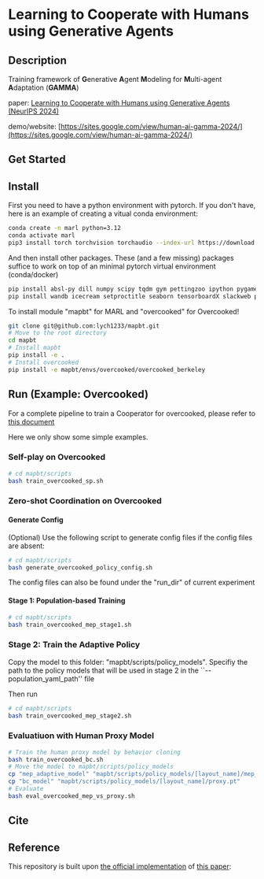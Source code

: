 # Learning to Cooperate with Humans using Generative Agents

## Description

Training framework of **G**enerative **A**gent **M**odeling for **M**ulti-agent **A**daptation (**GAMMA**)

paper: [Learning to Cooperate with Humans using Generative Agents (NeurIPS 2024)](https://openreview.net/forum?id=v4dXL3LsGX)

demo/website: [https://sites.google.com/view/human-ai-gamma-2024/](https://sites.google.com/view/human-ai-gamma-2024/)



## Get Started

## Install

First you need to have a python environment with pytorch. If you don't have, here is an example of creating a vitual conda environment:

```bash
conda create -n marl python=3.12
conda activate marl
pip3 install torch torchvision torchaudio --index-url https://download.pytorch.org/whl/cu121
```

And then install other packages. These (and a few missing) packages suffice to work on top of an minimal pytorch virtual environment (conda/docker)

```bash
pip install absl-py dill numpy scipy tqdm gym pettingzoo ipython pygame ipywidgets opencv-python
pip install wandb icecream setproctitle seaborn tensorboardX slackweb psutil slackweb pyastar2d einops h5py
```

To install module "mapbt" for MARL and "overcooked" for Overcooked!

```bash
git clone git@github.com:lych1233/mapbt.git
# Move to the root directory
cd mapbt
# Install mapbt
pip install -e .
# Install overcooked
pip install -e mapbt/envs/overcooked/overcooked_berkeley
```


## Run (Example: Overcooked)


For a complete pipeline to train a Cooperator for overcooked, please refer to [this document](mapbt/scripts/overcooked_population/README.md)

Here we only show some simple examples.


### Self-play on Overcooked

```bash
# cd mapbt/scripts
bash train_overcooked_sp.sh 
```



### Zero-shot Coordination on Overcooked

#### Generate Config

(Optional) Use the following script to generate config files if the config files are absent:

```bash
# cd mapbt/scripts
bash generate_overcooked_policy_config.sh
```

The config files can also be found under the "run_dir" of current experiment



#### Stage 1: Population-based Training

```bash
# cd mapbt/scripts
bash train_overcooked_mep_stage1.sh
```



### Stage 2: Train the Adaptive Policy

Copy the model to this folder: "mapbt/scripts/policy_models". Specifiy the path to the policy models that will be used in stage 2 in the ``--population_yaml_path'' file

Then run

```bash
# cd mapbt/scripts
bash train_overcooked_mep_stage2.sh
```



### Evaluatiuon with Human Proxy Model

```bash
# Train the human proxy model by behavior cloning
bash train_overcooked_bc.sh
# Move the model to mapbt/scripts/policy_models
cp "mep_adaptive_model" "mapbt/scripts/policy_models/[layout_name]/mep_adaptive.pt"
cp "bc_model" "mapbt/scripts/policy_models/[layout_name]/proxy.pt"
# Evaluate
bash eval_overcooked_mep_vs_proxy.sh
```

## Cite



## Reference

This repository is built upon [the official implementation](https://github.com/samjia2000/HSP) of [this paper](https://openreview.net/forum?id=TrwE8l9aJzs):


